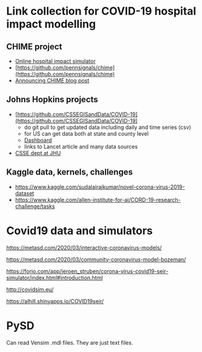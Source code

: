 # Link collection for COVID-19 hospital impact modelling

## CHIME project

* [Online hospital impact simulator](https://penn-chime.phl.io/)
* [https://github.com/pennsignals/chime](https://github.com/pennsignals/chime)
* [Announcing CHIME blog post](http://predictivehealthcare.pennmedicine.org/2020/03/14/accouncing-chime.html)

## Johns Hopkins projects

* [https://github.com/CSSEGISandData/COVID-19](https://github.com/CSSEGISandData/COVID-19)
    - do git pull to get updated data including daily and time series (csv)
    - for US can get data both at state and county level 
    - [Dashboard](https://www.arcgis.com/apps/opsdashboard/index.html#/bda7594740fd40299423467b48e9ecf6)
    - links to Lancet article and many data sources
* [CSSE dept at JHU](https://systems.jhu.edu/)

## Kaggle data, kernels, challenges

* https://www.kaggle.com/sudalairajkumar/novel-corona-virus-2019-dataset
* https://www.kaggle.com/allen-institute-for-ai/CORD-19-research-challenge/tasks




Covid19 data and simulators
============================



https://metasd.com/2020/03/interactive-coronavirus-models/

https://metasd.com/2020/03/community-coronavirus-model-bozeman/

https://forio.com/app/jeroen_struben/corona-virus-covid19-seir-simulator/index.html#introduction.html

http://covidsim.eu/

https://alhill.shinyapps.io/COVID19seir/




PySD
====

Can read Vensim .mdl files. They are just text files.



